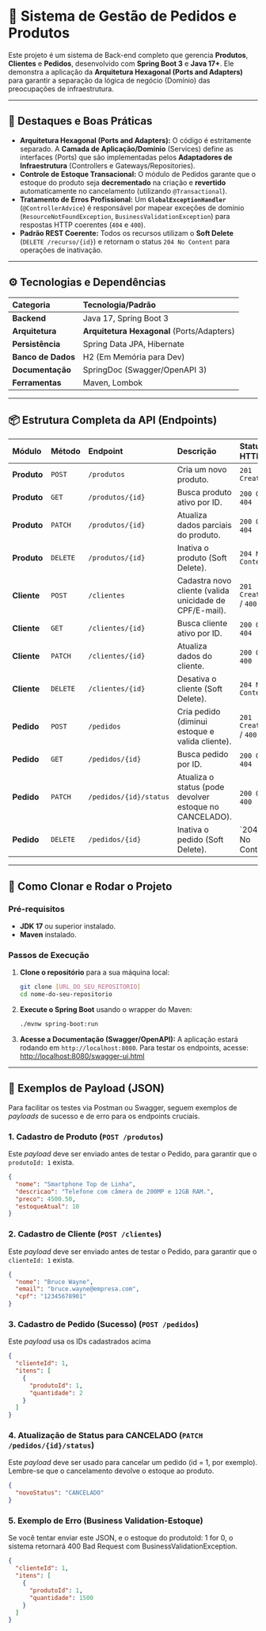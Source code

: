 # 🛒 Sistema de Gestão de Pedidos e Produtos

Este projeto é um sistema de Back-end completo que gerencia **Produtos**, **Clientes** e **Pedidos**, desenvolvido com **Spring Boot 3** e **Java 17+**. Ele demonstra a aplicação da **Arquitetura Hexagonal (Ports and Adapters)** para garantir a separação da lógica de negócio (Domínio) das preocupações de infraestrutura.

---

## 🌟 Destaques e Boas Práticas

* **Arquitetura Hexagonal (Ports and Adapters):** O código é estritamente separado. A **Camada de Aplicação/Domínio** (Services) define as interfaces (Ports) que são implementadas pelos **Adaptadores de Infraestrutura** (Controllers e Gateways/Repositories).
* **Controle de Estoque Transacional:** O módulo de Pedidos garante que o estoque do produto seja **decrementado** na criação e **revertido** automaticamente no cancelamento (utilizando `@Transactional`).
* **Tratamento de Erros Profissional:** Um **`GlobalExceptionHandler`** (`@ControllerAdvice`) é responsável por mapear exceções de domínio (`ResourceNotFoundException`, `BusinessValidationException`) para respostas HTTP coerentes (`404` e `400`).
* **Padrão REST Coerente:** Todos os recursos utilizam o **Soft Delete** (`DELETE /recurso/{id}`) e retornam o status `204 No Content` para operações de inativação.

---

## ⚙️ Tecnologias e Dependências

| Categoria | Tecnologia/Padrão |
| :--- | :--- |
| **Backend** | Java 17, Spring Boot 3 |
| **Arquitetura** | **Arquitetura Hexagonal** (Ports/Adapters) |
| **Persistência**| Spring Data JPA, Hibernate |
| **Banco de Dados**| H2 (Em Memória para Dev) |
| **Documentação**| SpringDoc (Swagger/OpenAPI 3) |
| **Ferramentas** | Maven, Lombok |

---

## 📦 Estrutura Completa da API (Endpoints)

| Módulo | Método | Endpoint | Descrição | Status HTTP |
| :--- | :--- | :--- | :--- | :--- |
| **Produto** | `POST` | `/produtos` | Cria um novo produto. | `201 Created` |
| **Produto** | `GET` | `/produtos/{id}` | Busca produto ativo por ID. | `200 OK` / `404` |
| **Produto** | `PATCH`| `/produtos/{id}` | Atualiza dados parciais do produto. | `200 OK` / `404` |
| **Produto** | `DELETE`| `/produtos/{id}` | Inativa o produto (Soft Delete). | `204 No Content` |
| **Cliente** | `POST` | `/clientes` | Cadastra novo cliente (valida unicidade de CPF/E-mail). | `201 Created` / `400` |
| **Cliente** | `GET` | `/clientes/{id}` | Busca cliente ativo por ID. | `200 OK` / `404` |
| **Cliente** | `PATCH`| `/clientes/{id}` | Atualiza dados do cliente. | `200 OK` / `400` |
| **Cliente** | `DELETE`| `/clientes/{id}` | Desativa o cliente (Soft Delete). | `204 No Content` |
| **Pedido** | `POST` | `/pedidos` | Cria pedido (diminui estoque e valida cliente). | `201 Created` / `400` |
| **Pedido** | `GET` | `/pedidos/{id}` | Busca pedido por ID. | `200 OK` / `404` |
| **Pedido** | `PATCH`| `/pedidos/{id}/status`| Atualiza o status (pode devolver estoque no CANCELADO).| `200 OK` / `400` |
| **Pedido** | `DELETE`| `/pedidos/{id}` | Inativa o pedido (Soft Delete). | `204 No Content

---

## 🏃 Como Clonar e Rodar o Projeto

### Pré-requisitos
* **JDK 17** ou superior instalado.
* **Maven** instalado.

### Passos de Execução

1.  **Clone o repositório** para a sua máquina local:
    ```bash
    git clone [URL_DO_SEU_REPOSITORIO]
    cd nome-do-seu-repositorio
    ```

2.  **Execute o Spring Boot** usando o wrapper do Maven:
    ```bash
    ./mvnw spring-boot:run
    ```

3.  **Acesse a Documentação (Swagger/OpenAPI):**
    A aplicação estará rodando em `http://localhost:8080`. Para testar os endpoints, acesse:
    [http://localhost:8080/swagger-ui.html](http://localhost:8080/swagger-ui.html)

---

## 📄 Exemplos de Payload (JSON)

Para facilitar os testes via Postman ou Swagger, seguem exemplos de *payloads* de sucesso e de erro para os endpoints cruciais.

### 1. Cadastro de Produto (`POST /produtos`)

Este *payload* deve ser enviado antes de testar o Pedido, para garantir que o `produtoId: 1` exista.

```json
{
  "nome": "Smartphone Top de Linha",
  "descricao": "Telefone com câmera de 200MP e 12GB RAM.",
  "preco": 4500.50,
  "estoqueAtual": 10
}
```
### 2. Cadastro de Cliente (`POST /clientes`)

Este *payload* deve ser enviado antes de testar o Pedido, para garantir que o `clienteId: 1` exista.

```json
{
  "nome": "Bruce Wayne",
  "email": "bruce.wayne@empresa.com",
  "cpf": "12345678901"
}
```

### 3. Cadastro de Pedido (Sucesso) (`POST /pedidos`)

Este *payload* usa os IDs cadastrados acima

```json
{
  "clienteId": 1,
  "itens": [
    {
      "produtoId": 1,
      "quantidade": 2
    }
  ]
}
```

### 4. Atualização de Status para CANCELADO (`PATCH /pedidos/{id}/status`)

Este *payload* deve ser usado para cancelar um pedido (id = 1, por exemplo). Lembre-se que o cancelamento devolve o estoque ao produto.

```json
{
  "novoStatus": "CANCELADO"
}
```

### 5. Exemplo de Erro (Business Validation-Estoque)

Se você tentar enviar este JSON, e o estoque do produtoId: 1 for 0, o sistema retornará 400 Bad Request com BusinessValidationException.

```json
{
  "clienteId": 1,
  "itens": [
    {
      "produtoId": 1,
      "quantidade": 1500
    }
  ]
}
```